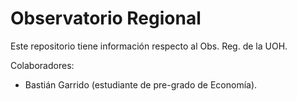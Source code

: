 # Observatorio Regional

Este repositorio tiene información respecto al Obs. Reg. de la UOH.

Colaboradores:

* Bastián Garrido (estudiante de pre-grado de Economía).
